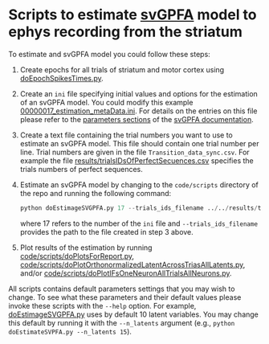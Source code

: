 # Scripts to estimate [svGPFA](http://www.github.com/joacorapela/svGPFA) model to ephys recording from the striatum

To estimate and svGPFA model you could follow these steps:

1. Create epochs for all trials of striatum and motor cortex using [doEpochSpikesTimes.py](code/scripts/doEpochSpikesTimes.py).

2. Create an `ini` file specifying initial values and options for the estimation of an svGPFA model. You could modify this example [00000017_estimation_metaData.ini](init/00000017_estimation_metaData.ini). For details on the entries on this file please refer to the [parameters sections](https://joacorapela.github.io/svGPFA/params.html) of the [svGPFA documentation](https://joacorapela.github.io/svGPFA/index.html).

3. Create a text file containing the trial numbers you want to use to estimate an svGPFA model. This file should contain one trial number per line. Trial numbers are given in the file `Transition_data_sync.csv`. For example the file [results/trialsIDsOfPerfectSecuences.csv](results/trialsIDsOfPerfectSecuences.csv) specifies the trials numbers of perfect sequences.

4. Estimate an svGPFA model by changing to the `code/scripts` directory of the repo and running the following command:

    ```python
    python doEstimageSVGPFA.py 17 --trials_ids_filename ../../results/trialsIDsOfPerfectSecuences.csv
    ```

    where 17 refers to the number of the `ini` file and `--trials_ids_filename` provides the path to the file created in step 3 above.

5. Plot results of the estimation by running [code/scripts/doPlotsForReport.py](code/scripts/doPlotsForReport.py), [code/scripts/doPlotOrthonormalizedLatentAcrossTriasAllLatents.py](code/scripts/doPlotOrthonormalizedLatentAcrossTriasAllLatents.py), and/or [code/scripts/doPlotIFsOneNeuronAllTrialsAllNeurons.py](code/scripts/doPlotIFsOneNeuronAllTrialsAllNeurons.py).

All scripts contains default parameters settings that you may wish to change. To see what these parameters and their default values please invoke these scripts with the `--help` option. For example, [doEstimageSVGPFA.py](code/scripts/doEstimageSVGPFA.py) uses by default 10 latent variables. You may change this default by running it with the `--n_latents` argument (e.g., ``python doEstimateSVPFA.py --n_latents 15``).
